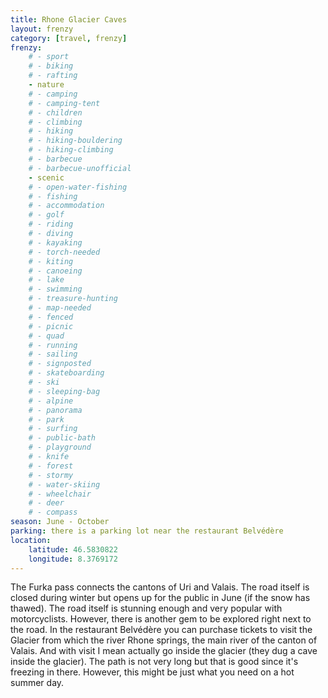 ```yaml
---
title: Rhone Glacier Caves
layout: frenzy
category: [travel, frenzy]
frenzy:
    # - sport
    # - biking
    # - rafting
    - nature
    # - camping
    # - camping-tent
    # - children
    # - climbing
    # - hiking
    # - hiking-bouldering
    # - hiking-climbing
    # - barbecue
    # - barbecue-unofficial
    - scenic
    # - open-water-fishing
    # - fishing
    # - accommodation
    # - golf
    # - riding
    # - diving
    # - kayaking
    # - torch-needed
    # - kiting
    # - canoeing
    # - lake
    # - swimming
    # - treasure-hunting
    # - map-needed
    # - fenced
    # - picnic
    # - quad
    # - running
    # - sailing
    # - signposted
    # - skateboarding
    # - ski
    # - sleeping-bag
    # - alpine
    # - panorama
    # - park
    # - surfing
    # - public-bath
    # - playground
    # - knife
    # - forest
    # - stormy
    # - water-skiing
    # - wheelchair
    # - deer
    # - compass
season: June - October
parking: there is a parking lot near the restaurant Belvédère
location:
    latitude: 46.5830822
    longitude: 8.3769172
---
```


The Furka pass connects the cantons of Uri and Valais. The road itself is closed during winter but opens up for the public in June (if the snow has thawed). The road itself is stunning enough and very popular with motorcyclists. However, there is another gem to be explored right next to the road. In the restaurant Belvédère you can purchase tickets to visit the Glacier from which the river Rhone springs, the main river of the canton of Valais. And with visit I mean actually go inside the glacier (they dug a cave inside the glacier). The path is not very long but that is good since it's freezing in there. However, this might be just what you need on a hot summer day.